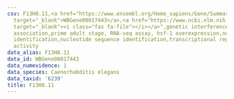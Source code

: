 ```yaml
---
csv: F13H8.11,<a href="https://www.ensembl.org/Homo_sapiens/Gene/Summary?db=core;g=WBGene00017443"
  target="_blank">WBGene00017443</a>,<a href="https://www.ncbi.nlm.nih.gov/pubmed/30894454"
  target="_blank"><i class="fas fa-file"></i></a>",genetic interference,functional
  association,prime adult stage, RNA-seq assay, hsf-1 overexpression,nucleotide sequence
  identification,nucleotide sequence identification,transcriptional regulation,up-regulates
  activity
data_alias: F13H8.11
data_id: WBGene00017443
data_numevidence: 1
data_species: Caenorhabditis elegans
data_taxid: '6239'
title: F13H8.11
---
```

